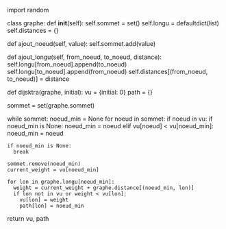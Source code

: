 import random

class graphe:
  def __init__(self):
    self.sommet = set()
    self.longu = defaultdict(list)
    self.distances = {}

  def ajout_noeud(self, value):
    self.sommet.add(value)

  def ajout_longu(self, from_noeud, to_noeud, distance):
    self.longu[from_noeud].append(to_noeud)
    self.longu[to_noeud].append(from_noeud)
    self.distances[(from_noeud, to_noeud)] = distance


def dijsktra(graphe, initial):
  vu = {initial: 0}
  path = {}

  sommet = set(graphe.sommet)

  while sommet: 
    noeud_min = None
    for noeud in sommet:
      if noeud in vu:
        if noeud_min is None:
          noeud_min = noeud
        elif vu[noeud] < vu[noeud_min]:
          noeud_min = noeud

    if noeud_min is None:
      break

    sommet.remove(noeud_min)
    current_weight = vu[noeud_min]

    for lon in graphe.longu[noeud_min]:
      weight = current_weight + graphe.distance[(noeud_min, lon)]
      if lon not in vu or weight < vu[lon]:
        vu[lon] = weight
        path[lon] = noeud_min

  return vu, path
